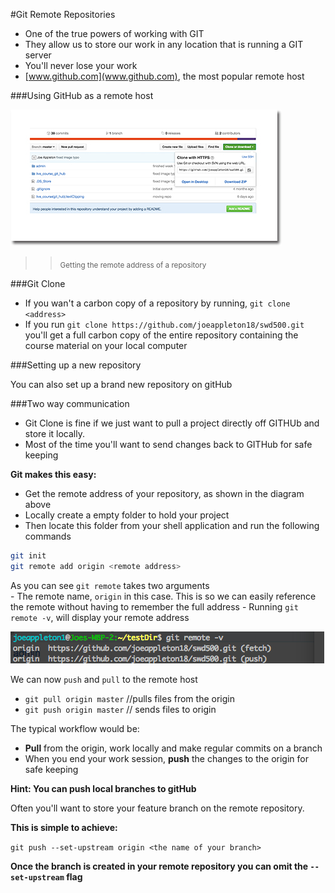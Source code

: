 
#Git Remote Repositories 

- One of the true powers of working with GIT 
- They allow us to store our work in any location that is running a GIT server
- You'll never lose your work 
- [www.github.com](www.github.com), the most popular remote host

###Using GitHub as a remote host 

![](assets/git_getting_remote_address.jpg)

>> <sub> Getting the remote address of a repository </sub>

###Git Clone

- If you wan't a carbon copy of a repository by running, `git clone <address>
` 
- If you run `git clone https://github.com/joeappleton18/swd500.git` you'll get a full carbon copy of the entire repository containing the course material on your local computer 

###Setting up a new repository 

You can also set up a brand new repository on gitHub


###Two way communication 

- Git Clone is fine if we just want to pull a project directly off GITHUb and store it locally. 
-  Most of the time you'll want to send changes back to GITHub for safe keeping
	
**Git makes this easy:**

- Get the remote address of your repository, as shown in the diagram above
- Locally create a empty folder to hold your project 
-  Then locate this folder from your shell application and run the following commands

```bash 
git init 
git remote add origin <remote address>
```

As you can see `git remote` takes two arguments  
	- The remote name, `origin` in this case. This is so we can easily reference the remote without having to remember the full address 
	- Running `git remote -v`, will display your remote address

![](assets/git_remote_v.jpg)	

We can now `push` and `pull` to the remote host

- `git pull origin master`  //pulls files from the origin 
- `git push origin master` // sends files to origin  

The typical workflow would be:

- **Pull** from the origin, work locally and make regular commits on a branch
- When you end your work session, **push** the changes to the origin for safe keeping 

**Hint: You can push local branches to gitHub**

Often you'll want to store your feature branch on the remote repository. 

**This is simple to achieve:**

```git push --set-upstream origin <the name of your branch>``` 

**Once the branch is created in your remote repository you can omit the `--set-upstream` flag**





	
	




